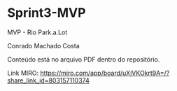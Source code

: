 # Sprint3-MVP
MVP - Rio Park.a.Lot

Conrado Machado Costa

Conteúdo está no arquivo PDF dentro do repositório.

Link MIRO: https://miro.com/app/board/uXjVKOkrt9A=/?share_link_id=803157110374
